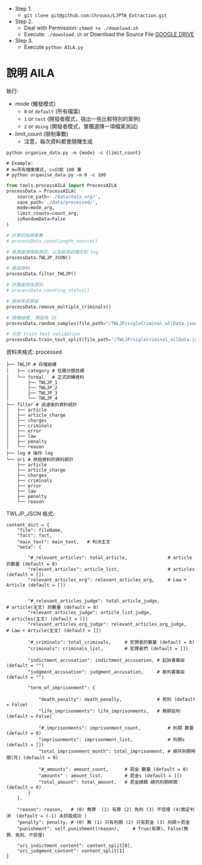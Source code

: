 + Step 1.
    + `git clone git@github.com:Chrouos/LJPTW_Extraction.git`
+ Step 2.
    + Deal with Permission: `chmod +x ./download.sh`
    + Execute: `./download.sh` or Download the Source File [GOOGLE DRIVE](https://drive.google.com/file/d/1-sBPlmdmkzimdhCu7Aa8Ug1EluNwRBHT/view?usp=drive_link)
+ Step 3.
    + Execute `python AILA.py`


# 說明 AILA
執行:
+ mode (觸發模式)
    + `0` or `default` (所有檔案)
    + `1` or `test` (開發者模式，挑出一些比較特別的案例)
    + `2` or `doing` (開發者模式，單獨選擇一項檔案測試)
+ limit_count (限制筆數)
    + 注意，每次資料都會隨機生成 
```shell
python organise_data.py -m {mode} -c {limit_count} 

# Example:
# m=所有檔案模式, c=只取 100 筆
# python organise_data.py -m 0 -c 100

```

```py
from tools.processAILA import ProcessAILA
processData = ProcessAILA(
    source_path='./data/data_org/',
    save_path='./data/processed/',
    mode=mode_arg,
    limit_counts=count_arg,
    isRandomData=False
)

# 計算初始總筆數
# processData.countLength_source()

# 負責處理擷取資訊，以及將資訊儲存到 log
processData.TWLJP_JSON()

# 篩選資料
processData.filter_TWLJP()

# 計算處理後資訊
# processData.counting_status()

# 刪掉多犯罪者
processData.remove_multiple_criminals()

# 隨機抽樣, 預設為 10
processData.random_samples(file_path="/TWLJP/sigleCriminal_allData.json", random_size=10)

# 分割 train test validation
processData.train_test_split(file_path="/TWLJP/sigleCriminal_allData.json")

```

資料夾格式: processed
```
├── TWLJP # 存擋結構
│   ├── category # 任務分類目標
│   └── formal   # 正式訓練資料
│       ├── TWLJP_1
│       ├── TWLJP_2
│       ├── TWLJP_3
│       └── TWLJP_4
├── filter # 過濾後的資料統計
│   ├── article
│   ├── article_charge
│   ├── charges
│   ├── criminals
│   ├── error
│   ├── law
│   ├── penalty
│   └── reason
├── log # 操作 log
└── ori # 原始資料的資料統計
    ├── article
    ├── article_charge
    ├── charges
    ├── criminals
    ├── error
    ├── law
    ├── penalty
    └── reason

```

TWLJP_JSON 格式:
```
content_dict = {
    "file": fileName,
    "fact": fact, 
    "main_text": main_text,   # 判決主文
    "meta": {
        
        "#_relevant_articles": total_article,               # article 的數量 (default = 0)
        "relevant_articles": article_list,                  # articles (default = [])
        "relevant_articles_org": relevant_articles_org,     # Law + Article (default = [])
        
        
        "#_relevant_articles_judge": total_article_judge,               # article(主文) 的數量 (default = 0)
        "relevant_articles_judge": article_list_judge,                  # articles(主文) (default = [])
        "relevant_articles_org_judge": relevant_articles_org_judge,     # Law + Article(主文) (default = [])
        
        "#_criminals": total_criminals,     # 犯罪者的數量 (default = 0)
        "criminals": criminals_list,        # 犯罪者們 (default = [])
        
        "indictment_accusation": indictment_accusation, # 起訴書案由 (default = "")
        "judgment_accusation": judgment_accusation,     # 裁判書案由 (default = "")
        
        "term_of_imprisonment": {
            
            "death_penalty": death_penalty,             # 死刑 (default = False)
            "life_imprisonments": life_imprisonments,   # 無期徒刑 (default = False)
            
            "#_imprisonments": imprisonment_count,          # 刑期 數量 (default = 0)
            "imprisonments": imprisonment_list,             # 刑期s (default = [])
            "total_imprisonment_month": total_imprisonment, # 總共刑期時間(月) (default = 0)
            
            "#_amounts": amount_count,      # 罰金 數量 (default = 0)
            "amounts" : amount_list,        # 罰金s (default = [])
            "total_amount": total_amount,   # 罰金總額 總共刑期時間 (default = 0)
        }
    },
    
    "reason": reason,   # (0) 無罪  (1) 有罪 (2) 免刑 (3) 不受理 (4)裁定判決  (default = (-1) 未抓取成功 )
    "penalty": penalty, # (0) 無 (1) 只有刑期 (2) 只有罰金 (3) 刑期＋罰金
    "punishment": self.punishment(reason),     # True(有罪)、False(無罪、免刑、不受理)
    
    "ori_indictment_content": content_split[0],
    "ori_judgment_content": content_split[1]
}
```